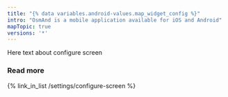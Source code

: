 ```yaml
---
title: "{% data variables.android-values.map_widget_config %}"
intro: "OsmAnd is a mobile application available for iOS and Android"
mapTopic: true
versions: '*'
---
```

Here text about configure screen
### Read more
{% link_in_list /settings/configure-screen %}
